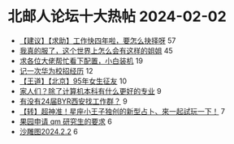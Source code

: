# 北邮人论坛十大热帖 2024-02-02

- [【建议】【求助】工作快四年啦，要怎么抉择呀](https://bbs.byr.cn/article/WorkLife/1210197) 57
- [我真的服了，这个世界上怎么会有这样的姐姐](https://bbs.byr.cn/article/Feeling/3205436) 45
- [求各位大佬帮忙看下配置，小白装机](https://bbs.byr.cn/article/HardWare/224795) 19
- [记一次华为校招经历](https://bbs.byr.cn/article/Job/2206843) 12
- [【王道】【北京】95年女生征友](https://bbs.byr.cn/article/Friends/2050189) 10
- [家人们？除了计算机本科有什么更好的专业](https://bbs.byr.cn/article/Talking/6410152) 9
- [有没有24届BYR西安找工作群？](https://bbs.byr.cn/article/Shaanxi/122288) 9
- [【转】超神准！星座小王子独创的新型占卜、來一起試玩一下！](https://bbs.byr.cn/article/Constellations/326533) 7
- [果园申请 qm 研究生的要求](https://bbs.byr.cn/article/GoAbroad/395966) 6
- [沙雕图2024.2.2](https://bbs.byr.cn/article/Picture/3357929) 6


